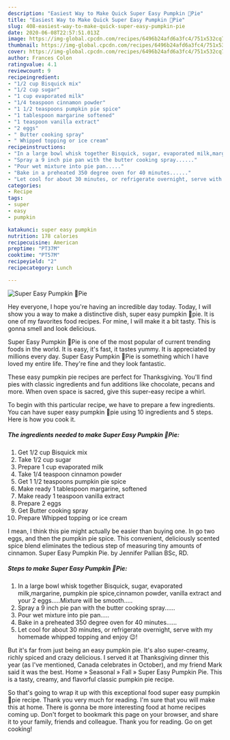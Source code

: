 ```yaml
---
description: "Easiest Way to Make Quick Super Easy Pumpkin 🎃Pie"
title: "Easiest Way to Make Quick Super Easy Pumpkin 🎃Pie"
slug: 408-easiest-way-to-make-quick-super-easy-pumpkin-pie
date: 2020-06-08T22:57:51.013Z
image: https://img-global.cpcdn.com/recipes/6496b24afd6a3fc4/751x532cq70/super-easy-pumpkin-🎃pie-recipe-main-photo.jpg
thumbnail: https://img-global.cpcdn.com/recipes/6496b24afd6a3fc4/751x532cq70/super-easy-pumpkin-🎃pie-recipe-main-photo.jpg
cover: https://img-global.cpcdn.com/recipes/6496b24afd6a3fc4/751x532cq70/super-easy-pumpkin-🎃pie-recipe-main-photo.jpg
author: Frances Colon
ratingvalue: 4.1
reviewcount: 9
recipeingredient:
- "1/2 cup Bisquick mix"
- "1/2 cup sugar"
- "1 cup evaporated milk"
- "1/4 teaspoon cinnamon powder"
- "1 1/2 teaspoons pumpkin pie spice"
- "1 tablespoon margarine softened"
- "1 teaspoon vanilla extract"
- "2 eggs"
- " Butter cooking spray"
- " Whipped topping or ice cream"
recipeinstructions:
- "In a large bowl whisk together Bisquick, sugar, evaporated milk,margarine, pumpkin pie spice,cinnamon powder, vanilla extract and your 2 eggs.....Mixture will be smooth....."
- "Spray a 9 inch pie pan with the butter cooking spray......"
- "Pour wet mixture into pie pan....."
- "Bake in a preheated 350 degree oven for 40 minutes......"
- "Let cool for about 30 minutes, or refrigerate overnight, serve with my homemade whipped topping and enjoy 😉!"
categories:
- Recipe
tags:
- super
- easy
- pumpkin

katakunci: super easy pumpkin 
nutrition: 178 calories
recipecuisine: American
preptime: "PT37M"
cooktime: "PT57M"
recipeyield: "2"
recipecategory: Lunch

---
```



![Super Easy Pumpkin 🎃Pie](https://img-global.cpcdn.com/recipes/6496b24afd6a3fc4/751x532cq70/super-easy-pumpkin-🎃pie-recipe-main-photo.jpg)

Hey everyone, I hope you're having an incredible day today. Today, I will show you a way to make a distinctive dish, super easy pumpkin 🎃pie. It is one of my favorites food recipes. For mine, I will make it a bit tasty. This is gonna smell and look delicious.

Super Easy Pumpkin 🎃Pie is one of the most popular of current trending foods in the world. It is easy, it's fast, it tastes yummy. It is appreciated by millions every day. Super Easy Pumpkin 🎃Pie is something which I have loved my entire life. They're fine and they look fantastic.

These easy pumpkin pie recipes are perfect for Thanksgiving. You&#39;ll find pies with classic ingredients and fun additions like chocolate, pecans and more. When oven space is sacred, give this super-easy recipe a whirl.


To begin with this particular recipe, we have to prepare a few ingredients. You can have super easy pumpkin 🎃pie using 10 ingredients and 5 steps. Here is how you cook it.

<!--inarticleads1-->

##### The ingredients needed to make Super Easy Pumpkin 🎃Pie:

1. Get 1/2 cup Bisquick mix
1. Take 1/2 cup sugar
1. Prepare 1 cup evaporated milk
1. Take 1/4 teaspoon cinnamon powder
1. Get 1 1/2 teaspoons pumpkin pie spice
1. Make ready 1 tablespoon margarine, softened
1. Make ready 1 teaspoon vanilla extract
1. Prepare 2 eggs
1. Get  Butter cooking spray
1. Prepare  Whipped topping or ice cream


I mean, I think this pie might actually be easier than buying one. In go two eggs, and then the pumpkin pie spice. This convenient, deliciously scented spice blend eliminates the tedious step of measuring tiny amounts of cinnamon. Super Easy Pumpkin Pie. by Jennifer Pallian BSc, RD. 

<!--inarticleads2-->

##### Steps to make Super Easy Pumpkin 🎃Pie:

1. In a large bowl whisk together Bisquick, sugar, evaporated milk,margarine, pumpkin pie spice,cinnamon powder, vanilla extract and your 2 eggs.....Mixture will be smooth.....
1. Spray a 9 inch pie pan with the butter cooking spray......
1. Pour wet mixture into pie pan.....
1. Bake in a preheated 350 degree oven for 40 minutes......
1. Let cool for about 30 minutes, or refrigerate overnight, serve with my homemade whipped topping and enjoy 😉!


But it&#39;s far from just being an easy pumpkin pie. It&#39;s also super-creamy, richly spiced and crazy delicious. I served it at Thanksgiving dinner this year (as I&#39;ve mentioned, Canada celebrates in October), and my friend Mark said it was the best. Home » Seasonal » Fall » Super Easy Pumpkin Pie. This is a tasty, creamy, and flavorful classic pumpkin pie recipe. 

So that's going to wrap it up with this exceptional food super easy pumpkin 🎃pie recipe. Thank you very much for reading. I'm sure that you will make this at home. There is gonna be more interesting food at home recipes coming up. Don't forget to bookmark this page on your browser, and share it to your family, friends and colleague. Thank you for reading. Go on get cooking!

